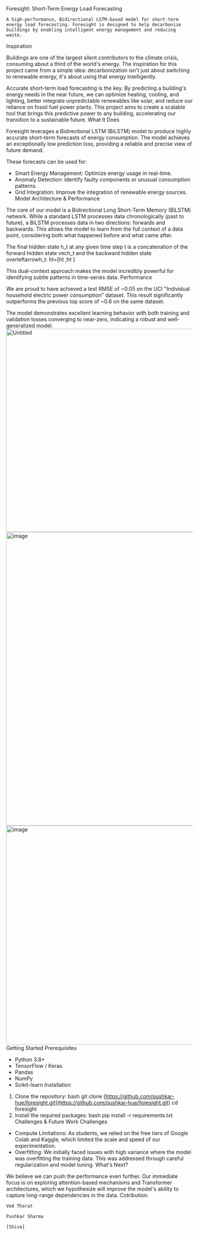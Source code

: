Foresight: Short-Term Energy Load Forecasting 

    A high-performance, Bidirectional LSTM-based model for short-term energy load forecasting. Foresight is designed to help decarbonize buildings by enabling intelligent energy management and reducing waste.

Inspiration

Buildings are one of the largest silent contributors to the climate crisis, consuming about a third of the world's energy. The inspiration for this project came from a simple idea: decarbonization isn't just about switching to renewable energy, it's about using that energy intelligently.

Accurate short-term load forecasting is the key. By predicting a building's energy needs in the near future, we can optimize heating, cooling, and lighting, better integrate unpredictable renewables like solar, and reduce our reliance on fossil fuel power plants. This project aims to create a scalable tool that brings this predictive power to any building, accelerating our transition to a sustainable future.
What It Does

Foresight leverages a Bidirectional LSTM (BiLSTM) model to produce highly accurate short-term forecasts of energy consumption. The model achieves an exceptionally low prediction loss, providing a reliable and precise view of future demand.

These forecasts can be used for:

  * Smart Energy Management: Optimize energy usage in real-time.
  * Anomaly Detection: Identify faulty components or unusual consumption patterns.
  * Grid Integration: Improve the integration of renewable energy sources.
Model Architecture & Performance

The core of our model is a Bidirectional Long Short-Term Memory (BiLSTM) network. While a standard LSTM processes data chronologically (past to future), a BiLSTM processes data in two directions: forwards and backwards. This allows the model to learn from the full context of a data point, considering both what happened before and what came after.

The final hidden state h_t at any given time step t is a concatenation of the forward hidden state vech_t and the backward hidden state overleftarrowh_t:
ht​=[ht​
​;ht​
​]

This dual-context approach makes the model incredibly powerful for identifying subtle patterns in time-series data.
Performance

We are proud to have achieved a test RMSE of ~0.05 on the UCI "Individual household electric power consumption" dataset. This result significantly outperforms the previous top score of ~0.6 on the same dataset.

The model demonstrates excellent learning behavior with both training and validation losses converging to near-zero, indicating a robust and well-generalized model.
<img width="1036" height="547" alt="Untitled" src="https://github.com/user-attachments/assets/32d5a0de-055d-40ae-a190-095f9e3b815f" />
<img width="1489" height="790" alt="image" src="https://github.com/user-attachments/assets/d59070ba-785c-400d-99b7-36cc365121b8" />
<img width="1489" height="590" alt="image" src="https://github.com/user-attachments/assets/336b9055-7dde-4b7e-ba79-5405b53f514b" />
Getting Started
Prerequisites

  * Python 3.8+
  * TensorFlow / Keras
  * Pandas
  * NumPy
  * Scikit-learn
Installation

1.  Clone the repository:
    bash     git clone [https://github.com/pushkar-hue/foresight.git](https://github.com/pushkar-hue/foresight.git)     cd foresight     
2.  Install the required packages:
    bash     pip install -r requirements.txt     
Challenges & Future Work
Challenges

  * Compute Limitations: As students, we relied on the free tiers of Google Colab and Kaggle, which limited the scale and speed of our experimentation.
  * Overfitting: We initially faced issues with high variance where the model was overfitting the training data. This was addressed through careful regularization and model tuning.
What's Next?

We believe we can push the performance even further. Our immediate focus is on exploring attention-based mechanisms and Transformer architectures, which we hypothesize will improve the model's ability to capture long-range dependencies in the data.
Cotribution:

    Ved Thorat

    Pushkar Sharma

    [Shiva]
